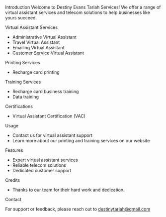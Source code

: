 Introduction
Welcome to Destiny Evans Tariah Services! We offer a range of virtual assistant services and telecom solutions to help businesses like yours succeed.

Virtual Assistant Services

- Administrative Virtual Assistant
- Travel Virtual Assistant
- Emailing Virtual Assistant
- Customer Service Virtual Assistant

Printing Services

- Recharge card printing

Training Services

- Recharge card business training
- Data training

Certifications

- Virtual Assistant Certification (VAC)

Usage

- Contact us for virtual assistant support
- Learn more about our printing and training services on our website

Features

- Expert virtual assistant services
- Reliable telecom solutions
- Dedicated customer support

Credits

- Thanks to our team for their hard work and dedication.

Contact

For support or feedback, please reach out to destinytariah@gmail.com
